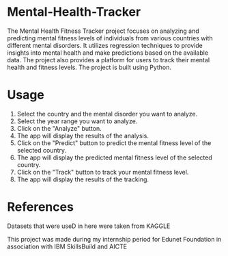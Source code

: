 # Mental-Health-Tracker
The Mental Health Fitness Tracker project focuses on analyzing and predicting mental fitness levels of individuals from various countries with different mental disorders. It utilizes regression techniques to provide insights into mental health and make predictions based on the available data. The project also provides a platform for users to track their mental health and fitness levels. The project is built using Python.


# Usage
1. Select the country and the mental disorder you want to analyze.
2. Select the year range you want to analyze.
3. Click on the "Analyze" button.
4. The app will display the results of the analysis.
5. Click on the "Predict" button to predict the mental fitness level of the selected country.
6. The app will display the predicted mental fitness level of the selected country.
7. Click on the "Track" button to track your mental fitness level.
8. The app will display the results of the tracking.


# References
Datasets that were useD in here were taken from KAGGLE

This project was made during my internship period for Edunet Foundation in association with IBM SkillsBuild and AICTE
